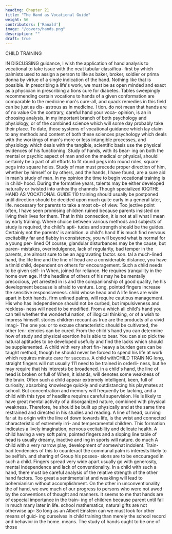 ```yaml
---
heading: Chapter 21
title: "The Hand as Vocational Guide"
weight: 56
contributors: ['Ranald']
image: "/covers/hands.png"
description: ""
draft: true
---
```



<!-- PART FOUR -->

CHILD TRAINING

IN DISCUSSING guidance, I
wish
the application of hand analysis to vocational
to take issue with the neat tabular classifica-
first
by which palmists used to assign a person to life as baker,
broker, soldier or prima donna by virtue of a single indication of the
hand. Nothing like that is possible. In prescribing a life's work, we
must be as open minded and exact as a physician in prescribing a
tions
cure for diabetes. Tables sweepingly recommending certain vocations
to hands of a given conformation are comparable to the medicine
man's
cure-all,
and quack remedies
in this field
can be just as
dis-
astrous as in medicine.
I
tion.
do not mean that hands are of no value
On
the contrary, careful
hand
your voca-
opinion, is an
in choosing
analysis, in
my
important branch of both psychology and physiology, or of the
combined science which will some day probably take their place. To
date, those systems of vocational guidance which lay claim to
any
methods and content of both these sciences
psychology which deals with the workings of man's more or less
intangible processes, and physiology which deals with the tangible,
scientific basis use the
physical evidences of his functioning. Study of hands, with its bear-
ing on both the mental or psychic aspect of man and on the medical
or physical, should certainly be a part of all efforts to fit round
pegs into round roles, square pegs into square holes. Study of man
must precede proper direction of him, whether by himself or by
others, and the hands, I have found, are a sure aid in man's study
of man.
In my opinion the time to begin vocational training is in child-
hood. During the formative years, talents may be either developed
naturally or twisted into unhealthy channels Though specialized
IOQTHE HAND AS VOCATIONAL GUIDE
110
training should usually be postponed until
direction should be decided
upon
much
quite early in
a general
later,
life.
necessary for parents to take a most ob-
of
view.
Too
jective point
often, I have seen promising children
ruined because parents insisted on living their lives for them. That
In
this connection,
it is
not at all what I mean by early training. Where choice between
various methods and subjects of study is required, the child's apti-
tudes and strength should be the guides. Certainly not the parents'
is
ambition.
a child's hand
If
is
much
find nervous excitability far
and flabby in consistency, you will
beyond what is normal for a young per-
lined
Of
course, glandular disturbances may be the cause, but paren-
mistakes, overindulgence, lack of regularity, bad temper in the
parents, are almost sure to be an aggravating factor.
son.
tal
a much-lined hand, the life line and the line of head are
a considerable distance, you have a timid child, dependent
on others for encouragement. Such a child needs to be given self-
in
When,
joined for
reliance.
He
requires tranquility in the home
own age. If the headline
of others of his
may
he
be mentally precocious, yet arrested in
is
and the companionship
of good quality, he
his development because
is
afraid to venture. Long, pointed fingers increase the sensitive
responsiveness.
child whose head and
A
life lines are wide apart in both hands,
firm unlined palms, will require cautious management. His
who has
independence should not be curbed, but impulsiveness and reckless-
ness will need to be modified.
From a
which
all
child's
hand you can
tell
whether the wonderful
nation, of illogical thinking, or of a wish to impress
himself.
stories
children recount as true are the products of a vivid imagi-
The one
you or
to excuse
characteristic should be cultivated, the other ten-
dencies can be cured.
From
the child's
hand you can determine how
of study and physical exertion he is able to bear. You
can also pick the natural aptitudes to be developed usefully and find
the lacks which should be supplemented. A child with very short fin-
heavy a burden
gers can be taught method, though he should never be forced to spend
his life at
work which
requires minute care for success.
A
child withCHILD TRAINING
long, straight fingers will not usually
111
need to be trained in orderli-
ness, but he
may require that his interests be broadened.
in a child's hand, the line of head is broken or full of
When,
it
islands,
will
denotes some weakness of the brain. Often such a child
appear extremely
intelligent, keen, full of curiosity,
absorbing
knowledge quickly and outdistancing his playmates at school. But
concentration and memory will frequently be lacking, and a child
with this type of headline requires careful supervision. He is likely
to have great mental activity of a disorganized nature, combined
with physical weakness. Therefore, he should be built up physically
and at the same time restrained and directed
in his studies
and
reading.
A
line of head,
curving far
at its origin with the line of
down towards
life, is
the wrist
and connected
characteristic of extremely
irri-
and temperamental children. This formation indicates a lively
imagination, nervous excitability and delicate health.
A child having a very soft palm, pointed fingers and a sloping line
table
of
head
is
usually dreamy, inactive and
ing in sports will
nature.
do much
A child with
a very narrow
play, development of
somewhat indolent. Train-
bad tendencies of this
to counteract the
communal
palm
is
interests
likely to be selfish.
and sharing of
Group
his posses-
sions are to be encouraged in such a child. Fingers spread very wide
apart usually go with generosity, mental independence and lack of
conventionality. In a child with such a hand, there must be careful
analysis of the relative strength of the other
hand
factors.
Too
great
a sentimentalist and weakling
will lead to bohemianism without accomplishment. On the other
in
unconventionality
the
of
hand, we owe much of our progress to persons who were not awed
by the conventions of thought and manners.
It
seems to
me
that hands are of especial importance in the train-
ing of children because
parent until
fail in
much
many
later in life.
school mathematics,
natural gifts are not otherwise ap-
So long as an Albert Einstein can
we must look
for other
means
of guid-
ing ourselves in child training than merely the school record and
behavior in the home.
means.
The study
of
hands ought
to
be one of those

